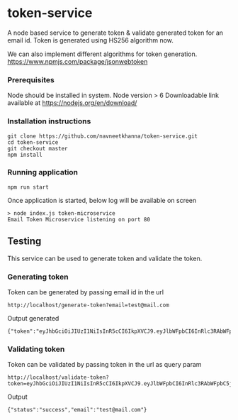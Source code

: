 # token-service

A node based service to generate token & validate generated token for an email id. Token is generated using HS256 algorithm now.  

We can also implement different algorithms for token generation. https://www.npmjs.com/package/jsonwebtoken

### Prerequisites
Node should be installed in system. Node version > 6
Downloadable link available at https://nodejs.org/en/download/

### Installation instructions
    git clone https://github.com/navneetkhanna/token-service.git
    cd token-service
    git checkout master
    npm install

### Running application
    npm run start

Once application is started, below log will be available on screen
```
> node index.js token-microservice
Email Token Microservice listening on port 80
```

## Testing

This service can be used to generate token and validate the token.

### Generating token
Token can be generated by passing email id in the url
```
http://localhost/generate-token?email=test@mail.com
```
Output generated
```
{"token":"eyJhbGciOiJIUzI1NiIsInR5cCI6IkpXVCJ9.eyJlbWFpbCI6InRlc3RAbWFpbC5jb20iLCJpYXQiOjE1NjUxNTIyODV9.POhJVWgMct8qEtABqkkrL0Ib3K4siRTSpE5mSk1wk9E"}
```

### Validating token
Token can be validated by passing token in the url as query param
```
http://localhost/validate-token?token=eyJhbGciOiJIUzI1NiIsInR5cCI6IkpXVCJ9.eyJlbWFpbCI6InRlc3RAbWFpbC5jb20iLCJpYXQiOjE1NjUxNTIyODV9.POhJVWgMct8qEtABqkkrL0Ib3K4siRTSpE5mSk1wk9E
```
Output
```
{"status":"success","email":"test@mail.com"}
```

